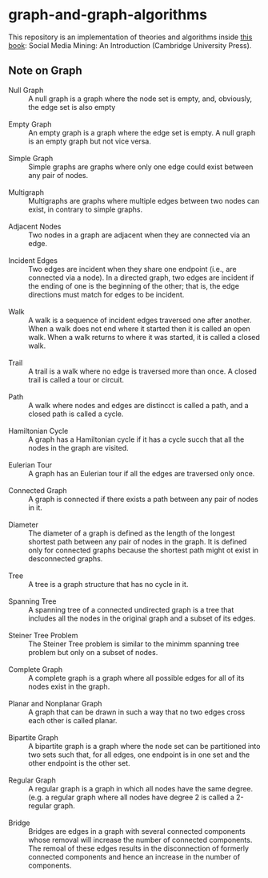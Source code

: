 # graph-and-graph-algorithms

This repository is an implementation of theories and algorithms inside [this book](https://www.cambridge.org/core/books/social-media-mining/D1050E05E04E082BF2AED1E8D4BB8656): Social Media Mining: An Introduction (Cambridge University Press). 

## Note on Graph

<dl>
  <dt>Null Graph</dt>
  <dd>A null graph is a graph where the node set is empty, and, obviously, the edge set is also empty</dd>

  <br>

  <dt>Empty Graph</dt>
  <dd>An empty graph is a graph where the edge set is empty. A null graph is an empty graph but not vice versa. </dd>

  <br>

  <dt>Simple Graph</dt>
  <dd>Simple graphs are graphs where only one edge could exist between any pair of nodes. </dd>

  <br>

  <dt>Multigraph</dt>
  <dd>Multigraphs are graphs where multiple edges between two nodes can exist, in contrary to simple graphs. </dd>

  <br>

  <dt>Adjacent Nodes</dt>
  <dd>Two nodes in a graph are adjacent when they are connected via an edge. </dd>

  <br>

  <dt>Incident Edges</dt>
  <dd>Two edges are incident when they share one endpoint (i.e., are connected via a node). In a directed graph, two edges are incident if the ending of one is the beginning of the other; that is, the edge directions must match for edges to be incident. </dd>

  <br>

  <dt>Walk</dt>
  <dd>A walk is a sequence of incident edges traversed one after another. When a walk does not end where it started then it is called an open walk. When a walk returns to where it was started, it is called a closed walk. </dd>

  <br>

  <dt>Trail</dt>
  <dd>A trail is a walk where no edge is traversed more than once. A closed trail is called a tour or circuit. </dd>

  <br>

  <dt>Path</dt>
  <dd>A walk where nodes and edges are distincct is called a path, and a closed path is called a cycle. </dd>

  <br>

  <dt>Hamiltonian Cycle</dt>
  <dd>A graph has a Hamiltonian cycle if it has a cycle succh that all the nodes in the graph are visited. </dd>

  <br>

  <dt>Eulerian Tour</dt>
  <dd>A graph has an Eulerian tour if all the edges are traversed only once. </dd>

  <br>

  <dt>Connected Graph</dt>
  <dd>A graph is connected if there exists a path between any pair of nodes in it. </dd>

  <br>

  <dt>Diameter</dt>
  <dd>The diameter of a graph is defined as the length of the longest shortest path between any pair of nodes in the graph. It is defined only for connected graphs because the shortest path might ot exist in desconnected graphs. </dd>

  <br>

  <dt>Tree</dt>
  <dd>A tree is a graph structure that has no cycle in it. </dd>

  <br>

  <dt>Spanning Tree</dt>
  <dd>A spanning tree of a connected undirected graph is a tree that includes all the nodes in the original graph and a subset of its edges.</dd>

  <br>

  <dt>Steiner Tree Problem</dt>
  <dd>The Steiner Tree problem is similar to the minimm spanning tree problem but only on a subset of nodes. </dd>

  <br>

  <dt>Complete Graph</dt>
  <dd>A complete graph is a graph where all possible edges for all of its nodes exist in the graph.</dd>

  <br>

  <dt>Planar and Nonplanar Graph</dt>
  <dd>A graph that can be drawn in such a way that no two edges cross each other is called planar. </dd>

  <br>

  <dt>Bipartite Graph</dt>
  <dd>A bipartite graph is a graph where the node set can be partitioned into two sets such that, for all edges, one endpoint is in one set and the other endpoint is the other set. </dd>

  <br>

  <dt>Regular Graph</dt>
  <dd>A regular graph is a graph in which all nodes have the same degree. (e.g. a regular graph where all nodes have degree 2 is called a 2-regular graph. </dd>

  <br>

  <dt>Bridge</dt>
  <dd>Bridges are edges in a graph with several connected components whose removal will increase the number of connected components. The remoal of these edges results in the disconnection of formerly connected components and hence an increase in the number of components. </dd>
</dl>
